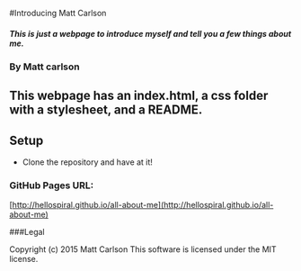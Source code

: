 #Introducing Matt Carlson

##### This is just a webpage to introduce myself and tell you a few things about me.

### By Matt carlson

## This webpage has an index.html, a css folder with a stylesheet, and a README.

## Setup

* Clone the repository and have at it!

### GitHub Pages URL:

[http://hellospiral.github.io/all-about-me](http://hellospiral.github.io/all-about-me)

###Legal

Copyright (c) 2015 Matt Carlson
This software is licensed under the MIT license.


